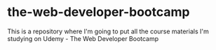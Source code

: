 # the-web-developer-bootcamp
This is a repository where I'm going to put all the course materials I'm studying on Udemy - The Web Developer Bootcamp
